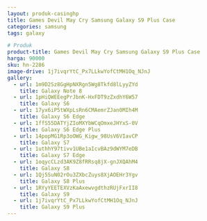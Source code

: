 ```yaml
---
layout: produk-casinghp
title: Games Devil May Cry Samsung Galaxy S9 Plus Case
categories: samsung
tags: galaxy

# Produk
product-title: Games Devil May Cry Samsung Galaxy S9 Plus Case
harga: 90000
sku: hn-2286
image-drive: 1j7ivqrYtC_Px7LLkwYofCtMH1Oq_NJnJ
gallery:
  - url: 1m9D2Sz8GgHpNXRgn5Wg8Tkfd8lLyyZYd
    title: Galaxy Note 8
  - url: 1pHiQWEEegPrJbnK-HxFDT9zZxdhY6W57
    title: Galaxy S6
  - url: 17yx6iP5tWXpLsRn6CMAemrZJan0MIh4M
    title: Galaxy S6 Edge
  - url: 1ffS55DATYjZIoMXYbWCqOmxeJHYxS-0V
    title: Galaxy S6 Edge Plus
  - url: 14popMG1Rp3oOWG_Kigw_98UsV6VIavCP
    title: Galaxy S7
  - url: 1uthhY97tivv1UBe1aIcvBAz9dWYM7eDB
    title: Galaxy S7 Edge
  - url: 1oqycCLzd3AK9Z8fRRsq8jX-gnJXQAhM4
    title: Galaxy S8
  - url: 1Qj5SuN02rOu3ZXbcZuys8XjAOEHr3Ygv
    title: Galaxy S8 Plus
  - url: 1RYyYEETEXVzKaAxewvgdthzRUjFxrII8
    title: Galaxy S9
  - url: 1j7ivqrYtC_Px7LLkwYofCtMH1Oq_NJnJ
    title: Galaxy S9 Plus
---
```

